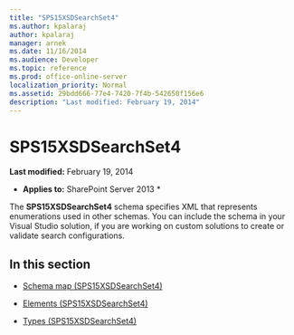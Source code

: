 ```yaml
---
title: "SPS15XSDSearchSet4"
ms.author: kpalaraj
author: kpalaraj
manager: arnek
ms.date: 11/16/2014
ms.audience: Developer
ms.topic: reference
ms.prod: office-online-server
localization_priority: Normal
ms.assetid: 29bdd666-77e4-7420-7f4b-542650f156e6
description: "Last modified: February 19, 2014"
---
```


# SPS15XSDSearchSet4

 **Last modified:** February 19, 2014 
  
 * **Applies to:** SharePoint Server 2013 * 
  
The **SPS15XSDSearchSet4** schema specifies XML that represents enumerations used in other schemas. You can include the schema in your Visual Studio solution, if you are working on custom solutions to create or validate search configurations. 
  
## In this section

- [Schema map (SPS15XSDSearchSet4)](schema-map-sps15xsdsearchset4.md)
    
- [Elements (SPS15XSDSearchSet4)](elements-sps15xsdsearchset4.md)
    
- [Types (SPS15XSDSearchSet4)](types-sps15xsdsearchset4.md)
    

